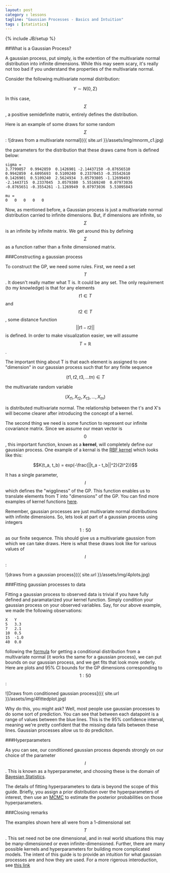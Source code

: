 ```yaml
---
layout: post
category : lessons
tagline: "Gaussian Processes - Basics and Intuition" 
tags : [statistics]
---
```

{% include JB/setup %}

##What is a Gaussian Process?


A gaussian process, put simply, is the extention of the multivariate normal
distribution into infinite dimensions. While this may seem scary, it's really
not too bad if you understand the properties of the multivariate normal.

Consider the following multivariate normal distribution:

$$Y \sim N(0,\Sigma)$$

In this case, $$\Sigma$$, a positive semidefinite matrix, entirely defines the distribution. 

Here is an example of some draws for some random $$\Sigma$$:
![draws from a multivariate normal]({{ site.url }}/assets/img/mnorm_c1.jpg)

the parameters for the distribution that these draws came from is defined below:

    sigma = 
    3.7799057  0.9942859  0.1426901 -2.14437150 -0.87656510
    0.9942859  4.6095693  0.5109240  0.23370453 -0.35542610
    0.1426901  0.5109240  2.5624934  3.05793805 -1.12699493
    -2.1443715  0.2337045  3.0579380  5.55169240  0.07973036
    -0.8765651 -0.3554261 -1.1269949  0.07973036  5.53095843

    mu = 
    0	0	0	0	0

Now, as mentioned before, a Gaussian process is just a multivariate normal distribution carried to infinite dimensions. But, if dimensions are infinite, so $$\Sigma$$ is an infinite by infinite matrix. We get around this by defining $$\Sigma$$ as a function rather than a finite dimensioned matrix.  

###Constructing a gaussian process

To construct the GP, we need some rules. First, we need a set $$T$$. It doesn't
really matter what T is. It could be any set. The only requirement (to my knowledge) is that for any elements $$t1 \in T$$ and $$t2 \in T$$, some distance function $$||t1-t2||$$ is defined. In order to make visualization easier, we will assume $$T = \mathbb{R}$$. 

The important thing about T is that each element is assigned to one "dimension" in our gaussian process such that for any finite sequence 

$$(t1,t2,t3,...tn) \in T$$

the multivariate random variable 

$$(X_{t1}, X_{t2}, X_{t3}, ..., X_{tn})$$ 

is distributed multivariate normal. The relationship between the t's and X's will become clearer after introducing the concept of a kernel.

The second thing we need is some function to represent our infinite covariance matrix. Since we assume our mean vector is $$0$$, this important function, known as a __kernel__, will completely define our gaussian process. One example of a kernal is the 
[RBF kernel](http://en.wikipedia.org/wiki/Radial_basis_function_kernel)
which looks like this:

$$K(t_a, t_b) = exp(-\frac{||t_a - t_b||^2}{2l^2})$$

It has a single parameter, $$l$$ which defines the "wiggliness" of the GP. This function enables us to translate elements from T into "dimensions" of the GP. You can find more examples of kernel functions [here](http://mlg.eng.cam.ac.uk/duvenaud/cookbook/index.html).

Remember, gaussian processes are just multivariate normal distributions with infinite dimensions. So, lets look at part of a gaussian process using integers $$1:50$$ as our finite sequence. This should give us a multivariate gaussion from which we can take draws. Here is what these draws look like for various values of $$l$$:


![draws from a gaussian process]({{ site.url }}/assets/img/4plots.jpg)

###Fitting gaussian processes to data

Fitting a gaussian process to observed data is trivial if you have fully defined and paramatarized your kernel function. Simply condition your gaussian process on your observed variables. Say, for our above example, we made the following observations:

    X  	Y
    5	3.3
    7	2.1
    10	0.5
    15	-1.0
    40	0.0

following the [formula](http://en.wikipedia.org/wiki/Multivariate_normal_distribution#Conditional_distributions) for getting a conditional distribution from a multivariate normal (it works the same for a gaussian process), we can put bounds on our gaussian process, and we get fits that look more orderly. Here are plots and 95% CI bounds for the GP dimensions corresponding to $$1:50$$:

![Draws from conditioned gaussian process]({{ site.url }}/assets/img/4fittedplot.jpg)

Why do this, you might ask? Well, most people use gaussian processes to do some sort of prediction. You can see that between each datapoint is a range of values between the blue lines. This is the 95% confidence interval, meaning we're pretty confident that the missing data falls between these lines. Gaussian processes allow us to do prediciton.

###Hyperparameters

As you can see, our conditioned gaussian process depends strongly on our choice of the parameter $$l$$. This is known as a hyperparameter, and choosing these is the domain of [Bayesian Statistics](http://en.wikipedia.org/wiki/Bayesian_statistics). 

The details of fitting hyperparameters to data is beyond the scope of this guide. Briefly, you assign a prior distribution over the hyperparameters of interest, then use an [MCMC](http://en.wikipedia.org/wiki/Markov_chain_Monte_Carlo) to estimate the posterior probabilities on those hyperparameters.

###Closing remarks

The examples shown here all were from a 1-dimensional set $$T$$. This set need not be one dimensional, and in real world situations this may be many-dimensioned or even infinite-dimensioned. Further, there are many possible kernels and hyperparameters for building more complicated models. The intent of this guide is to provide an intuition for what gaussian processes are and how they are used. For a more rigerous interoduction, see [this link](http://www.cs.toronto.edu/~hinton/csc2515/notes/gp_slides_fall08.pdf) 
